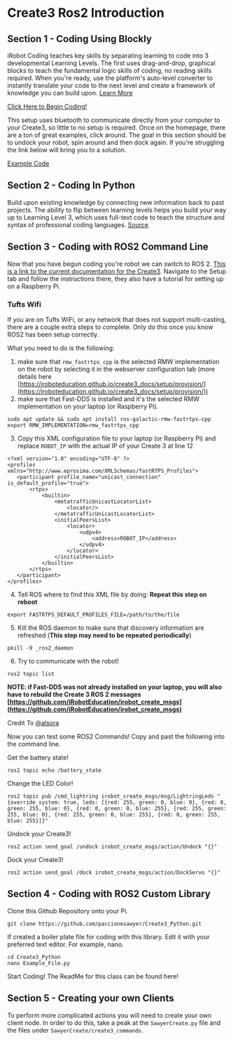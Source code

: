 # Create3 Ros2 Introduction

## Section 1 - Coding Using Blockly

iRobot Coding teaches key skills by separating learning to code into 3 developmental Learning Levels. The first uses drag-and-drop, graphical blocks to teach the fundamental logic skills of coding, no reading skills required. When you're ready, use the platform's auto-level converter to instantly translate your code to the next level and create a framework of knowledge you can build upon. [Learn More](https://edu.irobot.com/what-we-offer/irobot-coding)

[Click Here to Begin Coding!](https://code.irobot.com/#/)

This setup uses bluetooth to communicate directly from your computer to your Create3, so little to no setup is required. Once on the homepage, there are a ton of great examples, click around. The goal in this section should be to undock your robot, spin around and then dock again. If you're struggling the link below will bring you to a solution.

[Example Code](https://code.irobot.com/?project=D5TJU)

## Section 2 - Coding In Python

Build upon existing knowledge by connecting new information back to past projects. The ability to flip between learning levels helps you build your way up to Learning Level 3, which uses full-text code to teach the structure and syntax of professional coding languages. [Source](https://edu.irobot.com/what-we-offer/irobot-coding)

## Section 3 - Coding with ROS2 Command Line

Now that you have begun coding you're robot we can switch to ROS 2. [This is a link to the current documentation for the Create3](https://iroboteducation.github.io/create3_docs/setup/pi4/). Navigate to the Setup tab and follow the instructions there, they also have a tutorial for setting up on a Raspberry Pi.

### Tufts Wifi

If you are on Tufts WiFi, or any network that does not support multi-casting, there are a couple extra steps to complete. Only do this once you know ROS2 has been setup correctly.

What you need to do is the following:

1. make sure that `rmw_fastrtps_cpp` is the selected RMW implementation on the robot by selecting it in the webserver configuration tab (more details here [https://iroboteducation.github.io/create3_docs/setup/provision/](https://iroboteducation.github.io/create3_docs/setup/provision/))
2. make sure that Fast-DDS is installed and it's the selected RMW implementation on your laptop (or Raspberry Pi).

```
sudo apt update && sudo apt install ros-galactic-rmw-fastrtps-cpp
export RMW_IMPLEMENTATION=rmw_fastrtps_cpp
```

3. Copy this XML configuration file to your laptop (or Raspberry Pi) and replace `ROBOT_IP` with the actual IP of your Create 3 at line 12

```
<?xml version="1.0" encoding="UTF-8" ?>
<profiles xmlns="http://www.eprosima.com/XMLSchemas/fastRTPS_Profiles">
   <participant profile_name="unicast_connection" is_default_profile="true">
       <rtps>
           <builtin>
               <metatrafficUnicastLocatorList>
                   <locator/>
               </metatrafficUnicastLocatorList>
               <initialPeersList>
                   <locator>
                       <udpv4>
                           <address>ROBOT_IP</address>
                       </udpv4>
                   </locator>
               </initialPeersList>
           </builtin>
       </rtps>
   </participant>
</profiles>
```

4. Tell ROS where to find this XML file by doing: **Repeat this step on reboot**

```
export FASTRTPS_DEFAULT_PROFILES_FILE=/path/to/the/file
```

5. Kill the ROS daemon to make sure that discovery information are refreshed (**This step may need to be repeated periodically**)

```
pkill -9 _ros2_daemon
```

6. Try to communicate with the robot!

```
ros2 topic list
```

**NOTE: if Fast-DDS was not already installed on your laptop, you will also have to rebuild the Create 3 ROS 2 messages [https://github.com/iRobotEducation/irobot_create_msgs](https://github.com/iRobotEducation/irobot_create_msgs)**

Credit To [@alsora](https://github.com/alsora)

Now you can test some ROS2 Commands! Copy and past the following into the command line.

Get the battery state!
```
ros2 topic echo /battery_state
```

Change the LED Color!
```
ros2 topic pub /cmd_lightring irobot_create_msgs/msg/LightringLeds "{override_system: true, leds: [{red: 255, green: 0, blue: 0}, {red: 0, green: 255, blue: 0}, {red: 0, green: 0, blue: 255}, {red: 255, green: 255, blue: 0}, {red: 255, green: 0, blue: 255}, {red: 0, green: 255, blue: 255}]}"
```

Undock your Create3!
```
ros2 action send_goal /undock irobot_create_msgs/action/Undock "{}"
```

Dock your Create3!
```
ros2 action send_goal /dock irobot_create_msgs/action/DockServo "{}"
```

## Section 4 - Coding with ROS2 Custom Library

Clone this Github Repository onto your Pi.

```
git clone https://github.com/paccionesawyer/Create3_Python.git
```

If created a boiler plate file for coding with this library. Edit it with your preferred text editor. For example, nano.

```
cd Create3_Python
nano Example_File.py
```

Start Coding! The ReadMe for this class can be found here!

## Section 5 - Creating your own Clients

To perform more complicated actions you will need to create your own client node. In order to do this, take a peak at the `SawyerCreate.py` file and the files under `SawyerCreate/create3_commands`.

<!-- IP Address: 10.245.82.16

Name: ubuntu

Password: iRobot -->
